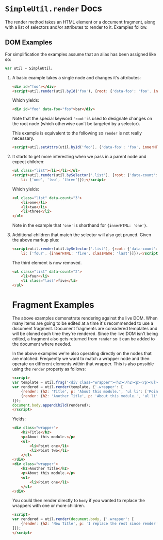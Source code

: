 # `SimpleUtil.render` Docs

The render method takes an HTML element or a document fragment, along with a list of selectors and/or attributes to render to it. Examples follow.

## DOM Examples

For simplification the examples assume that an alias has been assigned like so:

```js
var util = SimpleUtil;
```

<ol>
<li>
A basic example takes a single node and changes it's attributes:

```html
<div id="foo"></div>
<script>util.render(util.byId('foo'), {root: {'data-foo': 'foo', innerHTML: 'bar'}});</script>
```

Which yields:

```html
<div id="foo" data-foo="foo">bar</div>
```

Note that the special keyword `'root'` is used to designate changes on the root node (which otherwise can't be targeted by a selector).

This example is equivalent to the following so `render` is not really necessary.
```html
<script>util.setAttrs(util.byId('foo'), {'data-foo': 'foo', innerHTML: 'bar'});</script>
```
</li>

<li>
It starts to get more interesting when we pass in a parent node and expect children:

```html
<ul class="list"><li></li></ul>
<script>util.render(util.bySelector('.list'), {root: {'data-count': '3'},
    li: ['one', 'two', 'three']});</script>
```

Which yields:

```html
<ul class="list" data-count="3">
    <li>one</li>
    <li>two</li>
    <li>three</li>
</ul>
```

Note in the example that `'one'` is shorthand for `{innerHTML: 'one'}`.
</li>
<li>
Additional children that match the selector will also get pruned. Given the above markup plus:

```html
<script>util.render(util.bySelector('.list'), {root: {'data-count': '2'},
    li: ['four', {innerHTML: 'five', className: 'last'}]});</script>
```

The third element is now removed.

```html
<ul class="list" data-count="2">
    <li>four</li>
    <li class="last">five</li>
</ul>
```
</li>
</ul>

# Fragment Examples

The above examples demonstrate rendering against the live DOM. When many items are going to be edited at a time it's recommended to use a document fragment. Document fragments are considered templates and will be cloned each time they're rendered. Since the live DOM isn't being edited, a fragment also gets returned from `render` so it can be added to the document where needed.

In the above examples we're also operating directly on the nodes that are matched. Frequently we want to match a wrapper node and then operate on different elements within that wrapper. This is also possible using the `render` property as follows:

```html
<script>
var template = util.frag('<div class="wrapper"><h2></h2><p></p><ul><li></li></ul>');
var rendered = util.render(template, {'.wrapper': [
    {render: {h2: 'Title', p: 'About this module.', 'ul li': ['Point one', 'Point two']}},
    {render: {h2: 'Another Title', p: 'About this module.', 'ul li': ['Point one']}}
]});
document.body.appendChild(rendered);
</script>
```

Yields:

```html
<div class="wrapper">
    <h2>Title</h2>
    <p>About this module.</p>
    <ul>
        <li>Point one</li>
        <li>Point two</li>
    </ul>
</div>
<div class="wrapper">
    <h2>Another Title</h2>
    <p>About this module.</p>
    <ul>
        <li>Point one</li>
    </ul>
</div>
```

You could then render directly to `body` if you wanted to replace the wrappers with one or more children.

```html
<script>
var rendered = util.render(document.body, {'.wrapper': [
    {render: {h2: 'New Title', p: 'I replace the rest since render will prune.', 'ul': {remove: true}}}
]});
</script>
```
